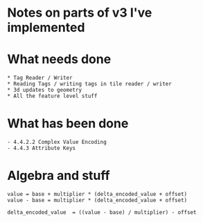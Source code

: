 # Notes on parts of v3 I've implemented


# What needs done 
    * Tag Reader / Writer 
    * Reading Tags / writing tags in tile reader / writer
    * 3d updates to geometry 
    * All the feature level stuff


# What has been done
    - 4.4.2.2 Complex Value Encoding
    - 4.4.3 Attribute Keys

# Algebra and stuff 

```
value = base + multiplier * (delta_encoded_value + offset) 
value - base = multiplier * (delta_encoded_value + offset)

delta_encoded_value  = ((value - base) / multiplier) - offset 
```